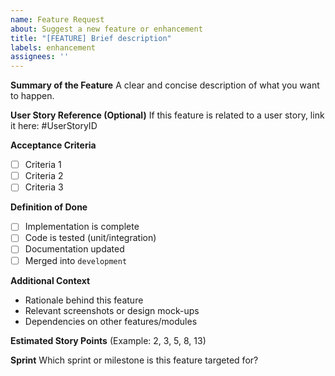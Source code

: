 ```yaml
---
name: Feature Request
about: Suggest a new feature or enhancement
title: "[FEATURE] Brief description"
labels: enhancement
assignees: ''
---
```


**Summary of the Feature**
A clear and concise description of what you want to happen.

**User Story Reference (Optional)**
If this feature is related to a user story, link it here: #UserStoryID

**Acceptance Criteria**
- [ ] Criteria 1
- [ ] Criteria 2
- [ ] Criteria 3

**Definition of Done**
- [ ] Implementation is complete
- [ ] Code is tested (unit/integration)
- [ ] Documentation updated
- [ ] Merged into `development`

**Additional Context**
- Rationale behind this feature
- Relevant screenshots or design mock-ups
- Dependencies on other features/modules

**Estimated Story Points**
(Example: 2, 3, 5, 8, 13)

**Sprint**
Which sprint or milestone is this feature targeted for?

